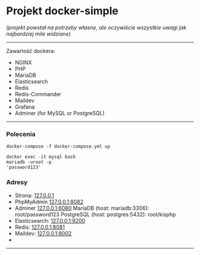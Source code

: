 # Projekt docker-simple

_(projekt powstał na potrzeby własne, ale oczywiście wszystkie uwagi jak najbardziej mile widziane)_

<hr>

Zawartość dockera:
- NGINX
- PHP
- MariaDB
- Elasticsearch
- Redis
- Redis-Commander
- Maildev
- Grafana
- Adminer (for MySQL or PostgreSQL)

<hr>

### Polecenia
````
docker-compose -f docker-compose.yml up
````
````
docker exec -it mysql bash
mariadb -uroot -p
'password123'
````

### Adresy

- Strona: [127.0.0.1](http://127.0.0.1)
- PhpMyAdmin [127.0.0.1:8082](http://127.0.0.1:8082)
- Adminer [127.0.0.1:6080](http://127.0.0.1:6080)
MariaDB (host: mariadb:3306): root/password123
PostgreSQL (host: postgres:5432): root/kisphp
- Elasticsearch: [127.0.0.1:9200](http://127.0.0.9200)
- Redis: [127.0.0.1:8081](http://127.0.0.1:8081)
- Maildev: [127.0.0.1:8002](http://127.0.0.1:8002)
- 
<hr>